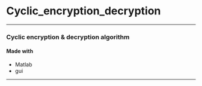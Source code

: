 # Cyclic_encryption_decryption

---
<h3>
Cyclic encryption &amp; decryption algorithm
</h3>
<h4>Made with</h4> 

- Matlab 
- gui

---
